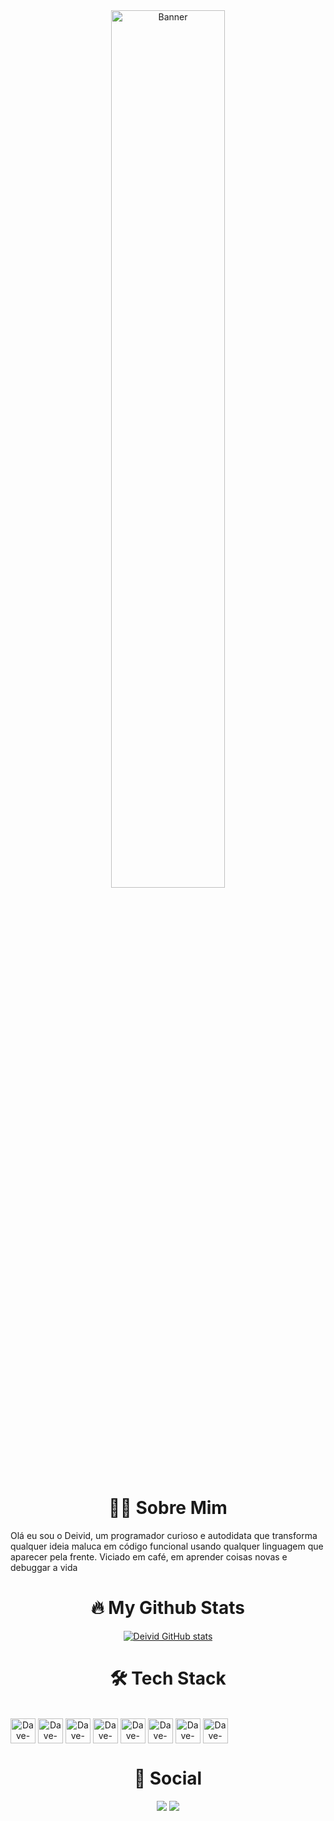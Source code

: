<div align="center">
  <img src="https://github.com/user-attachments/assets/83f09e56-a882-4896-a639-77372f59f217" alt="Banner" style="width: 60%; max-width: 700px;"/>
</div>

<h1 align="center">🙍‍♂️ Sobre Mim</h1>
Olá eu sou o Deivid, um programador curioso e autodidata que transforma qualquer ideia maluca em código funcional usando qualquer linguagem que aparecer pela frente. Viciado em café, em aprender coisas novas e debuggar a vida

<h1 align="center">🔥 My Github Stats</h1>
<div align="center">
  
  [![Deivid GitHub stats](https://github-readme-stats.vercel.app/api?username=codebydeivid&theme=algolia&show_icons=true)](https://github.com/codebydeivid)

</div>

<h1 align="center">🛠️ Tech Stack</h1>
<div style="display: inline-block" align="center"><br>
  <img align="center" alt="Dave-JS" height="40" width="40" src="https://cdn.jsdelivr.net/gh/devicons/devicon@latest/icons/javascript/javascript-original.svg">
  <img align="center" alt="Dave-React" height="40" width="40" src="https://cdn.jsdelivr.net/gh/devicons/devicon@latest/icons/react/react-original.svg">
  <img align="center" alt="Dave-HTML" height="40" width="40" src="https://cdn.jsdelivr.net/gh/devicons/devicon@latest/icons/html5/html5-original.svg">
  <img align="center" alt="Dave-CSS" height="40" width="40" src="https://cdn.jsdelivr.net/gh/devicons/devicon@latest/icons/css3/css3-original.svg">
  <img align="center" alt="Dave-Python" height="40" width="40" src="https://cdn.jsdelivr.net/gh/devicons/devicon@latest/icons/python/python-original.svg">
  <img align="center" alt="Dave-Csharp" height="40" width="40" src="https://cdn.jsdelivr.net/gh/devicons/devicon@latest/icons/csharp/csharp-original.svg">
  <img align="center" alt="Dave-PHP" height="40" width="40" src="https://cdn.jsdelivr.net/gh/devicons/devicon@latest/icons/php/php-original.svg">
  <img align="center" alt="Dave-CSS" height="40" width="40" src="https://cdn.jsdelivr.net/gh/devicons/devicon@latest/icons/godot/godot-original.svg">
</div>

<h1 align="center">📱 Social</h1>
<div align="center">
  <a href="https://www.instagram.com/deivid.hik/" target="_blank"><img src="https://img.shields.io/badge/Instagram-E4405F?style=for-the-badge&logo=instagram&logoColor=white"></a>
  <a href="" target="_blank"><img src="https://img.shields.io/badge/website-000000?style=for-the-badge&logo=About.me&logoColor=white"></a>
</div>

